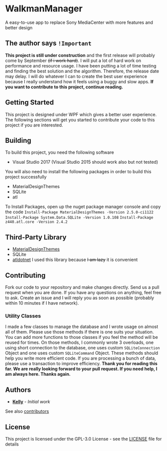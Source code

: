 ﻿# WalkmanManager
A easy-to-use app to replace Sony MediaCenter with more features and better design

## The author says `!Important`

**This project is still under construction** and the first release will probably come by September ~~(if i work hard)~~.
I will put a lot of hard work on performance and resource usage. I have been putting a lot of time testing and finding the best solution and the algorithm. Therefore, the release date may delay. I will do whatever I can to create the best user experience because I really understand how it feels using a buggy and slow apps. 
**If you want to contribute to this project, continue reading.** 

## Getting Started

This project is designed under WPF which gives a better user experience. The following sections will get you started to contribute your code to this project if you are interested.

## Building

To build this project, you need the following software

- Visual Studio 2017 (Visual Studio 2015 should work also but not tested)

You will also need to install the following packages in order to build this project successfully
 - MaterialDesignThemes
 - SQLite
 - atl
 
 To Install Packages, open up the nuget package manager console and copy the code
 `Install-Package MaterialDesignThemes -Version 2.5.0-ci1122`
 `Install-Package System.Data.SQLite -Version 1.0.108`
 `Install-Package z440.atl.core -Version 2.4.2`

## Third-Party Library

* [MaterialDesignThemes](https://github.com/MaterialDesignInXAML/MaterialDesignInXamlToolkit)
* SQLite
* [atldotnet](https://github.com/Zeugma440/atldotnet)
I used this library because ~~I am lazy~~ it is convenient

## Contributing

Fork our code to your repository and make changes directly. Send us a pull request when you are done. If you have any questions on anything, feel free to ask. Create an issue and I will reply you as soon as possible (probably within 10 minutes if I have network). 

### Utility Classes
I made a few classes to manage the database and I wrote usage on almost all of them. Please use those methods if there is one suits your situation. You can add more functions to those classes if you feel the method will be reused for times. On those methods, I commonly wrote 3 overloads, one using short connection to the database, one uses custom `SQLiteConnection` Object and one uses custom `SQLiteCommand` Object. These methods should help you write more efficient code. If you are processing a bunch of data, please use a transaction to improve efficiency.
**Thank you for reading this far. We are really looking forward to your pull request. If you need help, I am always here. Thanks again.** 

## Authors

* [**Kelly**](https://github.com/guo40020) - *Initial work*

See also [contributors](https://github.com/guo40020/WalkmanManager/graphs/contributors)

## License

This project is licensed under the GPL-3.0 License - see the [LICENSE](LICENSE) file for details

